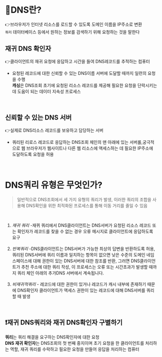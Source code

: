 # :eyes:DNS란?
 :point_right:브라우저가 인터넷 리소스를 로드할 수 있도록 도메인 이름을 IP주소로 변환<br>
`쿼리` 데이터베이스 등에서 원하는 정보를 검색하기 위해 요청하는 것을 말한다
<br>

## 재귀 DNS 확인자
 :point_right:클라이언트의 재귀 요청에 응답하고 시간을 들여 DNS레코드를 추적하는 컴퓨터
* 요청된 레코드에 대한 신뢰할 수 있는 DNS이름 서버에 도달할 때까지 일련의 요청을 수행<br>
**캐싱**은 DNS조회 초기에 요청된 리소스 레코드를 제공해 필요한 요청을 단락시키는 데 도움이 되는 데이터 지속성 프로세스 <br>

<br>

## 신뢰할 수 있는 DNS 서버
 :point_right:실제로 DNS리소스 레코드를 보유하고 담당하는 서버 
* 쿼리된 리로스 레코드로 응답하는 DNS조회 체인의 맨 아래에 있는 서버롤,궁극적으로 웹 브라우저가 웹사이트나 다른 웹 리소스에 액세스하는 데 필요한 IP주소에 도달하도록 요청을 허용
<br>

# DNS쿼리 유형은 무엇인가?
> 일반적으로 DNS조회에서 세 가지 유형의 쿼리가 발생, 이러한 쿼리의 조합을 사용해 DNS확인을 위한 최적화된 프로세스를 통해 이동 거리를 줄일 수 있음
<br>

1. *재귀 쿼리* -재퀴 쿼리에서 DNS클라이언트는 DNS서버가 요청된 리소스 레코드 또는 확인자가 레코드를 찾을 수 없는 경우 오류 메시지로 클라이언트에 응답하도록 요구<br> <br>
2. *반복쿼리* -DNS클라이언트는 DNS서버가 가능한 최상의 답변을 반환하도록 허용, 쿼리된 DNS서버에 쿼리 이름과 일치하는 항목이 없으면 낮은 수준의
도메인 네임스페이스에 대해 권한이 있는 DNS서버에 대한 참조를 반환, 그러면 DNS클라이언트가 추천 주소에 대한 쿼리 작성, 이 프로세스는 오류 또는 시간초과가 발생할 때까지
쿼리 체인 아래의 추가DNS 서버에서 계속됩니다. <br> <br>
3. *비재귀적쿼리* - 레코드에 대한 권한이 있거나 레코드가 캐시 내부에 존재하기 때문에 DNS확인자 클라이언트가 액세스 권한이 있는 레코드에 대해 DNS서버를 쿼리할 때 발생
<br>

 ## :exclamation:재귀 DNS쿼리와 재귀 DNS확인자 구별하기<br>
**쿼리**는 쿼리 해결을 요구하는 DNS확인자에 대한 요청<br>
**DNS 재귀 확인자**는 DNS조회의 첫 번째 중지이며 초기 요청을 한 클라이언트를 처리하는 역할, 재귀 쿼리를 수락하고 필요한 요청을 만들어 응답을 처리하는 컴퓨터

